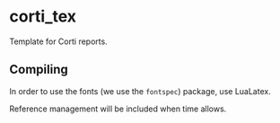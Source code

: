 # corti_tex
Template for Corti reports.

## Compiling
In order to use the fonts (we use the `fontspec`) package, use LuaLatex. 

Reference management will be included when time allows. 
